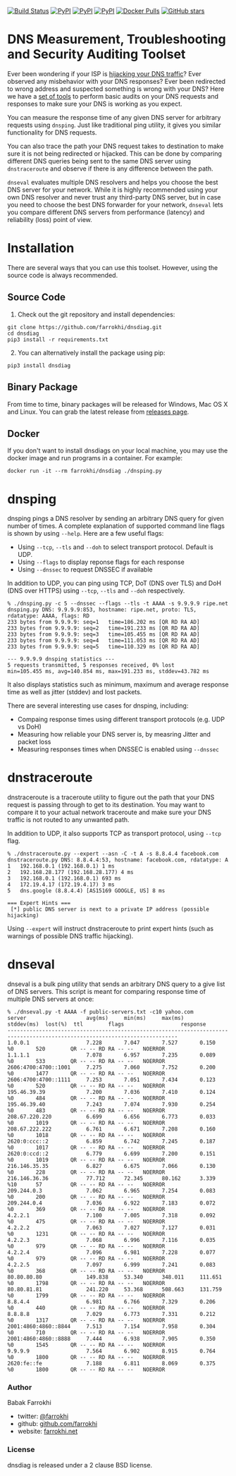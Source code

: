 [![Build Status](https://travis-ci.org/farrokhi/dnsdiag.svg)](https://travis-ci.org/farrokhi/dnsdiag) [![PyPI](https://img.shields.io/pypi/v/dnsdiag.svg?maxAge=8600)](https://pypi.python.org/pypi/dnsdiag/) [![PyPI](https://img.shields.io/pypi/l/dnsdiag.svg?maxAge=8600)]() [![PyPI](https://img.shields.io/pypi/pyversions/dnsdiag.svg?maxAge=8600)]() [![Docker Pulls](https://img.shields.io/docker/pulls/farrokhi/dnsdiag)](https://hub.docker.com/r/farrokhi/dnsdiag) [![GitHub stars](https://img.shields.io/github/stars/farrokhi/dnsdiag.svg?style=social&label=Star&maxAge=8600)](https://github.com/farrokhi/dnsdiag/stargazers) 

DNS Measurement, Troubleshooting and Security Auditing Toolset
===============================================================

Ever been wondering if your ISP is [hijacking your DNS traffic](https://medium.com/decentralize-today/is-your-isp-hijacking-your-dns-traffic-f3eb7ccb0ee7)? Ever observed any
misbehavior with your DNS responses? Ever been redirected to wrong address and
suspected something is wrong with your DNS? Here we have a [set of tools](http://github.com/farrokhi/dnsdiag) to
perform basic audits on your DNS requests and responses to make sure your DNS is
working as you expect.

You can measure the response time of any given DNS server for arbitrary requests
using `dnsping`. Just like traditional ping utility, it gives you similar
functionality for DNS requests.

You can also trace the path your DNS request takes to destination to make sure
it is not being redirected or hijacked. This can be done by comparing different
DNS queries being sent to the same DNS server using `dnstraceroute` and observe
if there is any difference between the path.

`dnseval` evaluates multiple DNS resolvers and helps you choose the best DNS
server for your network. While it is highly recommended using your own DNS
resolver and never trust any third-party DNS server, but in case you need to
choose the best DNS forwarder for your network, `dnseval` lets you compare
different DNS servers from performance (latency) and reliability (loss) point
of view.

# Installation

There are several ways that you can use this toolset. However, using the source code is always recommended.

## Source Code

1. Check out the git repository and install dependencies:

```
git clone https://github.com/farrokhi/dnsdiag.git
cd dnsdiag
pip3 install -r requirements.txt
```

2. You can alternatively install the package using pip:

```
pip3 install dnsdiag
```

## Binary Package

From time to time, binary packages will be released for Windows, Mac OS X and Linux. You can grab the latest release from [releases page](https://github.com/farrokhi/dnsdiag/releases).

## Docker

If you don't want to install dnsdiags on your local machine, you may use the docker image and run programs in a container. For example:

```
docker run -it --rm farrokhi/dnsdiag ./dnsping.py
```

# dnsping
dnsping pings a DNS resolver by sending an arbitrary DNS query for given number of times.
A complete explanation of supported command line flags is shown by using `--help`. Here are a few useful flags:

- Using `--tcp`, `--tls` and `--doh` to select transport protocol. Default is UDP.
- Using `--flags` to display reponse flags for each response
- Using `--dnssec` to request DNSSEC if available

In addition to UDP, you can ping using TCP, DoT (DNS over TLS) and DoH (DNS over HTTPS) using `--tcp`, `--tls` and `--doh` respectively.

```
% ./dnsping.py -c 5 --dnssec --flags --tls -t AAAA -s 9.9.9.9 ripe.net
dnsping.py DNS: 9.9.9.9:853, hostname: ripe.net, proto: TLS, rdatatype: AAAA, flags: RD
233 bytes from 9.9.9.9: seq=1   time=186.202 ms [QR RD RA AD]
233 bytes from 9.9.9.9: seq=2   time=191.233 ms [QR RD RA AD]
233 bytes from 9.9.9.9: seq=3   time=105.455 ms [QR RD RA AD]
233 bytes from 9.9.9.9: seq=4   time=111.053 ms [QR RD RA AD]
233 bytes from 9.9.9.9: seq=5   time=110.329 ms [QR RD RA AD]

--- 9.9.9.9 dnsping statistics ---
5 requests transmitted, 5 responses received, 0% lost
min=105.455 ms, avg=140.854 ms, max=191.233 ms, stddev=43.782 ms
```

It also displays statistics such as minimum, maximum and average response time as well as
jitter (stddev) and lost packets.

There are several interesting use cases for dnsping, including:

- Compaing response times using different transport protocols (e.g. UDP vs DoH)
- Measuring how reliable your DNS server is, by measring Jitter and packet loss
- Measuring responses times when DNSSEC is enabled using `--dnssec`

# dnstraceroute
dnstraceroute is a traceroute utility to figure out the path that your DNS
request is passing through to get to its destination. You may want to compare
it to your actual network traceroute and make sure your DNS traffic is not
routed to any unwanted path.

In addition to UDP, it also supports TCP as transport protocol, using `--tcp` flag.

```
% ./dnstraceroute.py --expert --asn -C -t A -s 8.8.4.4 facebook.com
dnstraceroute.py DNS: 8.8.4.4:53, hostname: facebook.com, rdatatype: A
1	192.168.0.1 (192.168.0.1) 1 ms
2	192.168.28.177 (192.168.28.177) 4 ms
3	192.168.0.1 (192.168.0.1) 693 ms
4	172.19.4.17 (172.19.4.17) 3 ms
5	dns.google (8.8.4.4) [AS15169 GOOGLE, US] 8 ms

=== Expert Hints ===
 [*] public DNS server is next to a private IP address (possible hijacking)
```

Using `--expert` will instruct dnstraceroute to print expert hints (such as warnings of possible DNS traffic hijacking).

# dnseval
dnseval is a bulk ping utility that sends an arbitrary DNS query to a give list
of DNS servers. This script is meant for comparing response time of multiple
DNS servers at once:
```
% ./dnseval.py -t AAAA -f public-servers.txt -c10 yahoo.com
server                   avg(ms)     min(ms)     max(ms)     stddev(ms)  lost(%)  ttl        flags                  response
----------------------------------------------------------------------------------------------------------------------------
1.0.0.1                  7.228       7.047       7.527       0.150       %0       520        QR -- -- RD RA -- --   NOERROR
1.1.1.1                  7.078       6.957       7.235       0.089       %0       533        QR -- -- RD RA -- --   NOERROR
2606:4700:4700::1001     7.275       7.060       7.752       0.200       %0       1477       QR -- -- RD RA -- --   NOERROR
2606:4700:4700::1111     7.253       7.051       7.434       0.123       %0       520        QR -- -- RD RA -- --   NOERROR
195.46.39.39             7.200       7.036       7.410       0.124       %0       484        QR -- -- RD RA -- --   NOERROR
195.46.39.40             7.243       7.074       7.930       0.254       %0       483        QR -- -- RD RA -- --   NOERROR
208.67.220.220           6.699       6.656       6.773       0.033       %0       1019       QR -- -- RD RA -- --   NOERROR
208.67.222.222           6.761       6.671       7.208       0.160       %0       1018       QR -- -- RD RA -- --   NOERROR
2620:0:ccc::2            6.859       6.742       7.245       0.187       %0       1017       QR -- -- RD RA -- --   NOERROR
2620:0:ccd::2            6.779       6.699       7.200       0.151       %0       1019       QR -- -- RD RA -- --   NOERROR
216.146.35.35            6.827       6.675       7.066       0.130       %0       228        QR -- -- RD RA -- --   NOERROR
216.146.36.36            77.712      72.345      80.162      3.339       %10      57         QR -- -- RD RA -- --   NOERROR
209.244.0.3              7.062       6.965       7.254       0.083       %0       200        QR -- -- RD RA -- --   NOERROR
209.244.0.4              7.036       6.922       7.183       0.072       %0       369        QR -- -- RD RA -- --   NOERROR
4.2.2.1                  7.100       7.005       7.318       0.092       %0       475        QR -- -- RD RA -- --   NOERROR
4.2.2.2                  7.063       7.027       7.127       0.031       %0       1231       QR -- -- RD RA -- --   NOERROR
4.2.2.3                  7.068       6.996       7.116       0.035       %0       979        QR -- -- RD RA -- --   NOERROR
4.2.2.4                  7.096       6.981       7.228       0.077       %0       979        QR -- -- RD RA -- --   NOERROR
4.2.2.5                  7.097       6.999       7.241       0.083       %0       368        QR -- -- RD RA -- --   NOERROR
80.80.80.80              149.838     53.340      348.011     111.651     %0       1798       QR -- -- RD RA -- --   NOERROR
80.80.81.81              241.220     53.368      508.663     131.759     %0       1799       QR -- -- RD RA -- --   NOERROR
8.8.4.4                  6.981       6.766       7.329       0.206       %0       440        QR -- -- RD RA -- --   NOERROR
8.8.8.8                  7.029       6.773       7.331       0.212       %0       1317       QR -- -- RD RA -- --   NOERROR
2001:4860:4860::8844     7.513       7.154       7.958       0.304       %0       710        QR -- -- RD RA -- --   NOERROR
2001:4860:4860::8888     7.444       6.938       7.905       0.350       %0       1545       QR -- -- RD RA -- --   NOERROR
9.9.9.9                  7.564       6.902       8.915       0.764       %0       1800       QR -- -- RD RA -- --   NOERROR
2620:fe::fe              7.188       6.811       8.069       0.375       %0       1800       QR -- -- RD RA -- --   NOERROR
```

### Author

Babak Farrokhi 

- twitter: [@farrokhi](https://twitter.com/farrokhi)
- github: [github.com/farrokhi](https://github.com/farrokhi/)
- website: [farrokhi.net](https://farrokhi.net/)


### License

dnsdiag is released under a 2 clause BSD license.
